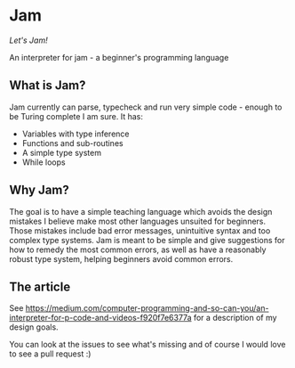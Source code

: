 # Jam 
*Let's Jam!*

An interpreter for jam - a beginner's programming language

## What is Jam?
Jam currently can parse, typecheck and run very simple code - enough to be Turing complete I am sure. It has:

* Variables with type inference
* Functions and sub-routines
* A simple type system 
* While loops

## Why Jam?
The goal is to have a simple teaching language which avoids the design mistakes I believe make most other languages unsuited for beginners. Those mistakes include bad error messages, unintuitive syntax and too complex type systems. Jam is meant to be simple and give suggestions for how to remedy the most common errors, as well as have a reasonably robust type system, helping beginners avoid common errors.  

## The article
See https://medium.com/computer-programming-and-so-can-you/an-interpreter-for-p-code-and-videos-f920f7e6377a for a description of my design goals. 

You can look at the issues to see what's missing and of course I would love to see a pull request :) 
